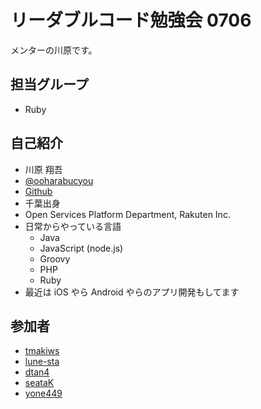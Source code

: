 # リーダブルコード勉強会 0706

メンターの川原です。

## 担当グループ

- Ruby

## 自己紹介

- 川原 翔吾
- [@ooharabucyou](https://twitter.com/ooharabucyou)
- [Github](https://twitter.com/ooharabucyou)
- 千葉出身
- Open Services Platform Department, Rakuten Inc.
- 日常からやっている言語
    - Java
    - JavaScript (node.js)
    - Groovy
    - PHP
    - Ruby
- 最近は iOS やら Android やらのアプリ開発もしてます

## 参加者

<!-- 以下に参加者のGithubアカウントを追加してください -->
<!-- リスト形式でお願いします -->
<!-- Link が貼ってあると美しい -->

- [tmakiws](https://github.com/tmakiws/tmakiws-sezemi-2014-readable-code-2/tree/master/tmakiws-sezemi-2014-readable-code-2)
- [lune-sta](https://github.com/lune-sta/lune-sta-sezemi-2014-readable-code-2)
- [dtan4](https://github.com/dtan4/dtan4-sezemi-2014-readable-code-2)
- [seataK](https://github.com/seataK/seataK-sezemi-2014-readable-code-2)
- [yone449](https://github.com/yone449/yone449-sezemi-2014-readable-code)
